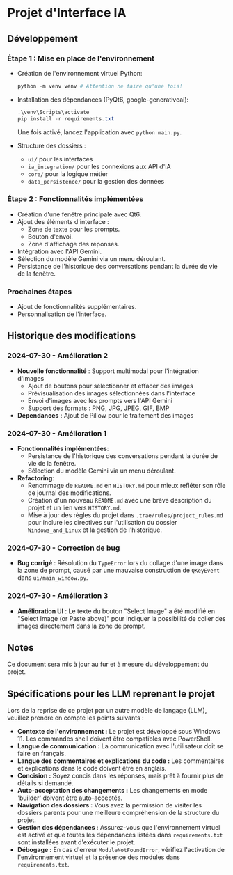 # Projet d'Interface IA

## Développement

### Étape 1 : Mise en place de l'environnement

- Création de l'environnement virtuel Python:

  ```powershell
  python -m venv venv # Attention ne faire qu'une fois!
  ```

- Installation des dépendances (PyQt6, google-generativeai):

  ```powershell
  .\venv\Scripts\activate
  pip install -r requirements.txt
  ```

  Une fois activé, lancez l'application avec `python main.py`.
- Structure des dossiers :
  - `ui/` pour les interfaces
  - `ia_integration/` pour les connexions aux API d'IA
  - `core/` pour la logique métier
  - `data_persistence/` pour la gestion des données

### Étape 2 : Fonctionnalités implémentées

- Création d'une fenêtre principale avec Qt6.
- Ajout des éléments d'interface :
  - Zone de texte pour les prompts.
  - Bouton d'envoi.
  - Zone d'affichage des réponses.
- Intégration avec l'API Gemini.
- Sélection du modèle Gemini via un menu déroulant.
- Persistance de l'historique des conversations pendant la durée de vie de la fenêtre.

### Prochaines étapes

- Ajout de fonctionnalités supplémentaires.
- Personnalisation de l'interface.

## Historique des modifications

### 2024-07-30 - Amélioration 2

- **Nouvelle fonctionnalité** : Support multimodal pour l'intégration d'images
  - Ajout de boutons pour sélectionner et effacer des images
  - Prévisualisation des images sélectionnées dans l'interface
  - Envoi d'images avec les prompts vers l'API Gemini
  - Support des formats : PNG, JPG, JPEG, GIF, BMP
- **Dépendances** : Ajout de Pillow pour le traitement des images

### 2024-07-30 - Amélioration 1

- **Fonctionnalités implémentées**:
  - Persistance de l'historique des conversations pendant la durée de vie de la fenêtre.
  - Sélection du modèle Gemini via un menu déroulant.
- **Refactoring**:
  - Renommage de `README.md` en `HISTORY.md` pour mieux refléter son rôle de journal des modifications.
  - Création d'un nouveau `README.md` avec une brève description du projet et un lien vers `HISTORY.md`.
  - Mise à jour des règles du projet dans `.trae/rules/project_rules.md` pour inclure les directives sur l'utilisation du dossier `Windows_and_Linux` et la gestion de l'historique.

### 2024-07-30 - Correction de bug

- **Bug corrigé** : Résolution du `TypeError` lors du collage d'une image dans la zone de prompt, causé par une mauvaise construction de `QKeyEvent` dans `ui/main_window.py`.

### 2024-07-30 - Amélioration 3

- **Amélioration UI** : Le texte du bouton "Select Image" a été modifié en "Select Image (or Paste above)" pour indiquer la possibilité de coller des images directement dans la zone de prompt.

## Notes

Ce document sera mis à jour au fur et à mesure du développement du projet.

## Spécifications pour les LLM reprenant le projet

Lors de la reprise de ce projet par un autre modèle de langage (LLM), veuillez prendre en compte les points suivants :

- **Contexte de l'environnement :** Le projet est développé sous Windows 11. Les commandes shell doivent être compatibles avec PowerShell.
- **Langue de communication :** La communication avec l'utilisateur doit se faire en français.
- **Langue des commentaires et explications du code :** Les commentaires et explications dans le code doivent être en anglais.
- **Concision :** Soyez concis dans les réponses, mais prêt à fournir plus de détails si demandé.
- **Auto-acceptation des changements :** Les changements en mode 'builder' doivent être auto-acceptés.
- **Navigation des dossiers :** Vous avez la permission de visiter les dossiers parents pour une meilleure compréhension de la structure du projet.
- **Gestion des dépendances :** Assurez-vous que l'environnement virtuel est activé et que toutes les dépendances listées dans `requirements.txt` sont installées avant d'exécuter le projet.
- **Débogage :** En cas d'erreur `ModuleNotFoundError`, vérifiez l'activation de l'environnement virtuel et la présence des modules dans `requirements.txt`.
